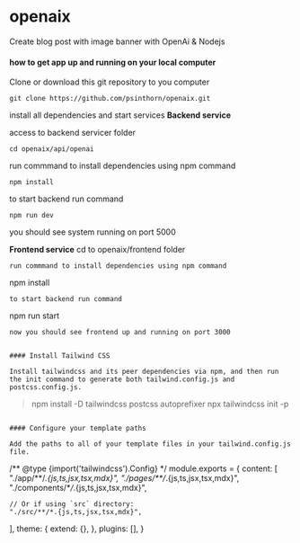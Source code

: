 # openaix

Create blog post with image banner with OpenAi &amp; Nodejs

#### how to get app up and running on your local computer

Clone or download this git repository to you computer

```
git clone https://github.com/psinthorn/openaix.git
```

install all dependencies and start services
<b>Backend service</b>

access to backend servicer folder

```
cd openaix/api/openai
```

run commmand to install dependencies using npm command

```
npm install
```

to start backend run command

```
npm run dev
```

you should see system running on port 5000

<b>Frontend service</b>
cd to openaix/frontend folder

```
run commmand to install dependencies using npm command
```

npm install

```
to start backend run command
```

npm run start

```
now you should see frontend up and running on port 3000


#### Install Tailwind CSS

Install tailwindcss and its peer dependencies via npm, and then run the init command to generate both tailwind.config.js and postcss.config.js.

```

> npm install -D tailwindcss postcss autoprefixer
> npx tailwindcss init -p

```

#### Configure your template paths

Add the paths to all of your template files in your tailwind.config.js file.

```

/** @type {import('tailwindcss').Config} \*/
module.exports = {
content: [
"./app/**/_.{js,ts,jsx,tsx,mdx}",
"./pages/\*\*/_.{js,ts,jsx,tsx,mdx}",
"./components/\*_/_.{js,ts,jsx,tsx,mdx}",

    // Or if using `src` directory:
    "./src/**/*.{js,ts,jsx,tsx,mdx}",

],
theme: {
extend: {},
},
plugins: [],
}

```

```
